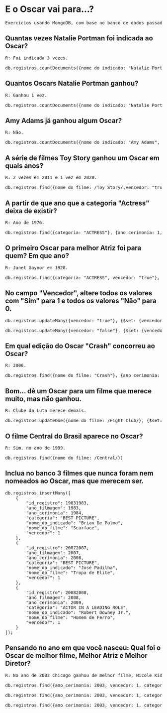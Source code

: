 # E o Oscar vai para...?

<pre>Exercícios usando MongoDB, com base no banco de dados passado pelo Professor.</pre>

## Quantas vezes Natalie Portman foi indicada ao Oscar?

<pre>R: Foi indicada 3 vezes.

db.registros.countDocuments({nome_do_indicado: "Natalie Portman"})</pre>

## Quantos Oscars Natalie Portman ganhou?

<pre>R: Ganhou 1 vez.

db.registros.countDocuments({nome_do_indicado: "Natalie Portman", vencedor: "true"})</pre>

## Amy Adams já ganhou algum Oscar?

<pre>R: Não.

db.registros.countDocuments({nome_do_indicado: "Amy Adams", vencedor: "true"})</pre>

## A série de filmes Toy Story ganhou um Oscar em quais anos?

<pre>R: 2 vezes em 2011 e 1 vez em 2020.

db.registros.find({nome_do_filme: /Toy Story/,vencedor: "true"})</pre>

## A partir de que ano que a categoria "Actress" deixa de existir? 

<pre>R: Ano de 1976.

db.registros.find({categoria: "ACTRESS"}, {ano_cerimonia: 1, _id: 0}).sort({ano_cerimonia: -1}).limit(1)</pre>

## O primeiro Oscar para melhor Atriz foi para quem? Em que ano?

<pre>R: Janet Gaynor em 1928.

db.registros.find({categoria: "ACTRESS", vencedor: "true"}, {nome_do_indicado: 1, ano_cerimonia: 1}).limit(1)</pre>

## No campo "Vencedor", altere todos os valores com "Sim" para 1 e todos os valores "Não" para 0.

<pre>db.registros.updateMany({vencedor: "true"}, {$set: {vencedor: 1} })

db.registros.updateMany({vencedor: "false"}, {$set: {vencedor: 0} })</pre>

## Em qual edição do Oscar "Crash" concorreu ao Oscar?

<pre>R: 2006.

db.registros.find({nome_do_filme: "Crash"}, {ano_cerimonia: 1}).limit(1)</pre>

## Bom... dê um Oscar para um filme que merece muito, mas não ganhou.

<pre>R: Clube da Luta merece demais.

db.registros.updateOne({nome_do_filme: /Fight Club/}, {$set: {vencedor: 1} })</pre>

## O filme Central do Brasil aparece no Oscar?

<pre>R: Sim, no ano de 1999.

db.registros.find({nome_do_filme: /Central/})</pre>

## Inclua no banco 3 filmes que nunca foram nem nomeados ao Oscar, mas que merecem ser.

<pre>db.registros.insertMany([ 
    { 
        "id_registro": 19831983, 
        "ano_filmagem": 1983, 
        "ano_cerimonia": 1984, 
        "categoria": "BEST PICTURE", 
        "nome_do_indicado": "Brian De Palma", 
        "nome_do_filme": "Scarface", 
        "vencedor": 1 
    }, 
    { 
        "id_registro": 20072007, 
        "ano_filmagem": 2007, 
        "ano_cerimonia": 2008, 
        "categoria": "BEST PICTURE", 
        "nome_do_indicado": "José Padilha", 
        "nome_do_filme": "Tropa de Elite", 
        "vencedor": 1 
    }, 
    { 
        "id_registro": 20082008, 
        "ano_filmagem": 2008, 
        "ano_cerimonia": 2009, 
        "categoria": "ACTOR IN A LEADING ROLE", 
        "nome_do_indicado": "Robert Downey Jr.", 
        "nome_do_filme": "Homem de Ferro", 
        "vencedor": 1 
    } 
]);</pre>


## Pensando no ano em que você nasceu: Qual foi o Oscar de melhor filme, Melhor Atriz e Melhor Diretor?

<pre>R: No ano de 2003 Chicago ganhou de melhor filme, Nicole Kidman ganhou de melhor atriz e Roman Polanski de melhor diretor.

db.registros.find({ano_cerimonia: 2003, vencedor: 1, categoria: "BEST PICTURE"})

db.registros.find({ano_cerimonia: 2003, vencedor: 1, categoria: "ACTRESS IN A LEADING ROLE"})

db.registros.find({ano_cerimonia: 2003, vencedor: 1, categoria: "DIRECTING"})</pre>

